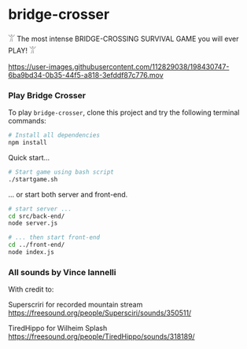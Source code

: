 # bridge-crosser

𓀠 The most intense BRIDGE-CROSSING SURVIVAL GAME you will ever PLAY! 𓀠



https://user-images.githubusercontent.com/112829038/198430747-6ba9bd34-0b35-44f5-a818-3efddf87c776.mov



### Play Bridge Crosser

To play `bridge-crosser`, clone this project and try the following terminal commands:

```sh
# Install all dependencies
npm install
```

Quick start...

```sh
# Start game using bash script
./startgame.sh
```

... or start both server and front-end.

```sh
# start server ...
cd src/back-end/
node server.js

# ... then start front-end
cd ../front-end/
node index.js
```

### All sounds by Vince Iannelli

With credit to:

Superscriri for recorded mountain stream
https://freesound.org/people/Supersciri/sounds/350511/

TiredHippo for Wilheim Splash
https://freesound.org/people/TiredHippo/sounds/318189/
